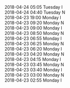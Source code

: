2018-04-24 05:05 Tuesday  I  
2018-04-24 04:40 Tuesday  N  
2018-04-23 19:00 Monday  I  
2018-04-23 09:20 Monday  N  
2018-04-23 09:00 Monday  I  
2018-04-23 08:50 Monday  N  
2018-04-23 06:55 Monday  I  
2018-04-23 06:25 Monday  N  
2018-04-23 06:20 Monday  I  
2018-04-23 04:20 Monday  N  
2018-04-23 04:15 Monday  I  
2018-04-23 03:45 Monday  N  
2018-04-23 03:40 Monday  I  
2018-04-23 03:00 Monday  N  
2018-04-23 02:55 Monday  I  

